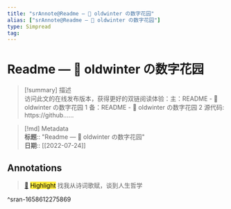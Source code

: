 ```yaml
---
title: "srAnnote@Readme — 🌱 oldwinter の数字花园"
alias: ["srAnnote@Readme — 🌱 oldwinter の数字花园"]
type: Simpread
tag: 
---
```


# Readme — 🌱 oldwinter の数字花园

> [!summary] 描述  
> 访问此文的在线发布版本，获得更好的双链阅读体验：主：README - 🌲 oldwinter の数字花园 1 备：README - 🌱 oldwinter の数字花园 2 源代码: https://github......

> [!md] Metadata  
> **标题**:: "Readme — 🌱 oldwinter の数字花园"  
> **日期**:: [[2022-07-24]]  

## Annotations

> [📌](<http://localhost:7026/reading/2#id=1658612275869>) <mark style="background-color: #ffeb3b">Highlight</mark> 
> 找我从诗词歌赋，谈到人生哲学

^sran-1658612275869




